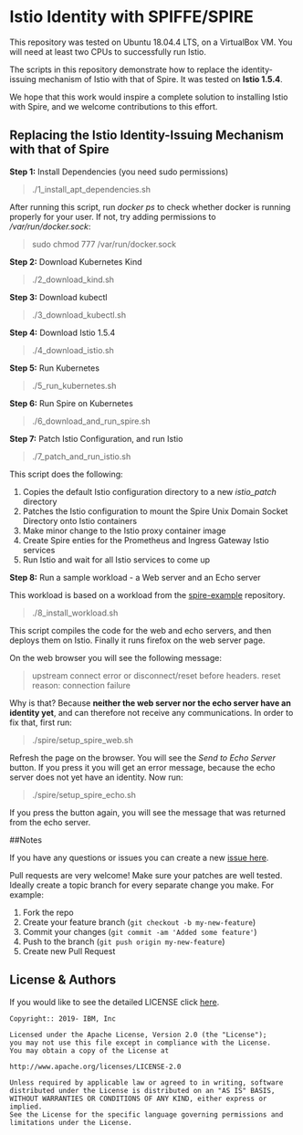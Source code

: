 # Istio Identity with SPIFFE/SPIRE
This repository was tested on Ubuntu 18.04.4 LTS, on a VirtualBox VM.
You will need at least two CPUs to successfully run Istio.

The scripts in this repository demonstrate how to replace the identity-issuing mechanism of Istio with that
of Spire. It was tested on **Istio 1.5.4**.

We hope that this work would inspire a complete solution to installing Istio with Spire, and we welcome contributions to this effort.

## Replacing the Istio Identity-Issuing Mechanism with that of Spire

**Step 1:** Install Dependencies (you need sudo permissions)
> ./1_install_apt_dependencies.sh

After running this script, run *docker ps* to check whether docker is running properly for your user. If not, try adding permissions to */var/run/docker.sock*:
> sudo chmod 777 /var/run/docker.sock

**Step 2:** Download Kubernetes Kind
> ./2_download_kind.sh

**Step 3:** Download kubectl
> ./3_download_kubectl.sh

**Step 4:** Download Istio 1.5.4
> ./4_download_istio.sh

**Step 5:** Run Kubernetes
> ./5_run_kubernetes.sh

**Step 6:** Run Spire on Kubernetes
> ./6_download_and_run_spire.sh

**Step 7:** Patch Istio Configuration, and run Istio
> ./7_patch_and_run_istio.sh

This script does the following:
1. Copies the default Istio configuration directory to a new *istio_patch* directory
1. Patches the Istio configuration to mount the Spire Unix Domain Socket Directory onto Istio containers
1. Make minor change to the Istio proxy container image
1. Create Spire enties for the Prometheus and Ingress Gateway Istio services
1. Run Istio and wait for all Istio services to come up

**Step 8:** Run a sample workload - a Web server and an Echo server

This workload is based on a workload from the [spire-example](https://github.com/spiffe/spire-examples/tree/master/examples/envoy) repository.
> ./8_install_workload.sh

This script compiles the code for the web and echo servers, and then deploys them on Istio. Finally it runs firefox on the web server page.

On the web browser you will see the following message:
> upstream connect error or disconnect/reset before headers. reset reason: connection failure

Why is that? Because **neither the web server nor the echo server have an identity yet**, and can therefore not receive any communications. In order to fix that, first run:
> ./spire/setup_spire_web.sh

Refresh the page on the browser. You will see the *Send to Echo Server* button. If you press it you will get an error message, because the echo server does not yet have an identity. Now run:
> ./spire/setup_spire_echo.sh

If you press the button again, you will see the message that was returned from the echo server.

##Notes

If you have any questions or issues you can create a new [issue here][issues].

Pull requests are very welcome! Make sure your patches are well tested.
Ideally create a topic branch for every separate change you make. For
example:

1. Fork the repo
2. Create your feature branch (`git checkout -b my-new-feature`)
3. Commit your changes (`git commit -am 'Added some feature'`)
4. Push to the branch (`git push origin my-new-feature`)
5. Create new Pull Request

<!-- License and Authors is optional here, but gives you the ability to highlight who is involed in the project -->
## License & Authors

If you would like to see the detailed LICENSE click [here](LICENSE).

```text
Copyright:: 2019- IBM, Inc

Licensed under the Apache License, Version 2.0 (the "License");
you may not use this file except in compliance with the License.
You may obtain a copy of the License at

http://www.apache.org/licenses/LICENSE-2.0

Unless required by applicable law or agreed to in writing, software
distributed under the License is distributed on an "AS IS" BASIS,
WITHOUT WARRANTIES OR CONDITIONS OF ANY KIND, either express or implied.
See the License for the specific language governing permissions and
limitations under the License.
```


[issues]: https://github.com/IBM/istio-spire/issues/new
